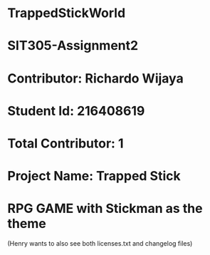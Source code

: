 # TrappedStickWorld
# SIT305-Assignment2
# Contributor: Richardo Wijaya
# Student Id: 216408619
# Total Contributor: 1
# Project Name: Trapped Stick
# RPG GAME with Stickman as the theme

(Henry wants to also see both licenses.txt and changelog files)
